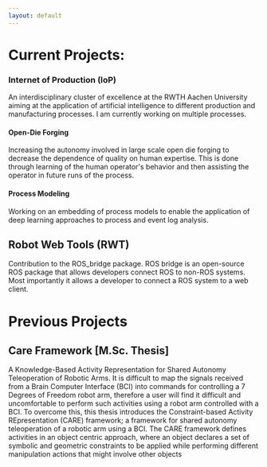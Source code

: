 ```yaml
---
layout: default
---
```


Current Projects:
=================

### Internet of Production (IoP)
		
An interdisciplinary  cluster of excellence at the RWTH Aachen University aiming at the application of artificial intelligence to different production and manufacturing processes. I am currently working on multiple processes.

#### Open-Die Forging

Increasing the autonomy involved in large scale open die forging to decrease the dependence of quality on human expertise. This is done through learning of the human operator's behavior and then assisting the operator in future runs of the process.

#### Process Modeling
Working on an embedding of process models to enable the application of deep learning approaches to process and event log analysis.

## Robot Web Tools (RWT)

Contribution to the ROS_bridge package. ROS bridge is an open-source ROS package that allows developers connect ROS to non-ROS systems. Most importantly it allows a developer to connect a ROS system to a web client. 

Previous Projects
=================

## Care Framework [M.Sc. Thesis]

A Knowledge-Based Activity Representation for Shared Autonomy Teleoperation of Robotic Arms. 
It is difficult to map the signals received from a Brain Computer Interface (BCI) into commands for controlling a 7 Degrees of Freedom robot arm, therefore a user will find it difficult and uncomfortable to perform such activities using a robot arm controlled with a BCI. To overcome this, this thesis introduces the Constraint-based Activity REpresentation (CARE) framework; a framework for shared autonomy teleoperation of a robotic arm using a BCI. The CARE framework defines activities in an object centric approach, where an object declares a set of symbolic and geometric constraints to be applied while performing different manipulation actions that might involve other objects 
